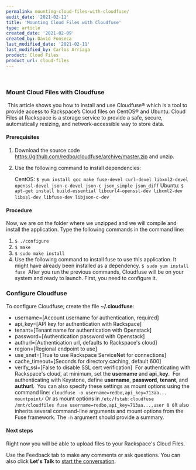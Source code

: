 ```yaml
---
permalink: mounting-cloud-files-with-cloudfuse/
audit_date: '2021-02-11'
title: 'Mounting Cloud Files with Cloudfuse'
type: article
created_date: '2021-02-09'
created_by: David Fonseca
last_modified_date: '2021-02-11'
last_modified_by: Carlos Arriaga
product: Cloud Files
product_url: cloud-files
---
```

​
### Mount Cloud Files with Cloudfuse
​
This article shows you how to install and use Cloudfuse&reg; which is a tool to provide access to Rackspace’s Cloud files on CentOS&reg; and 
Ubuntu. Cloud Files at Rackspace is a storage service to provide a safe, secure, automatically resizing, and network-accessible way 
to store data.
​
#### Prerequisites

1. Download the source code https://github.com/redbo/cloudfuse/archive/master.zip and unzip.
2. Use the following command to install dependencies: 

    CentOS: `$ yum install gcc make fuse-devel curl-devel libxml2-devel openssl-devel json-c-devel json-c json_simple json_diff`
    Ubuntu: `$ apt-get install build-essential libcurl4-openssl-dev libxml2-dev libssl-dev libfuse-dev libjson-c-dev`
​
#### Procedure

Now, we are on the folder where we unzipped and we will compile and install the application. Type the following commands
in the command line:
​
 1. `$ ./configure`
 2. `$ make`
 3. `$ sudo make install`
 4. Use the following command to install fuse to use this application. It might have already been installed as a dependency.
`$ sudo yum install fuse`
​
After you run the previous commands, Cloudfuse will be on your system and ready to launch. First, you need to configure it.
​
### Configure Cloudfuse

To configure Cloudfuse, create the file **~/.cloudfuse**:

- username=[Account username for authentication, required]
- api_key=[API key for authentication with Rackspace]
- tenant=[Tenant name for authentication with Openstack]
- password=[Authentication password with Openstack]
- authurl=[Authentication url, defaults to Rackspace's cloud]
- region=[Regional endpoint to use]
- use_snet=[True to use Rackspace ServiceNet for connections]
- cache_timeout=[Seconds for directory caching, default 600]
- verify_ssl=[False to disable SSL cert verification]
​
For authenticating with Rackspace's cloud, at minimum, set the **username** and **api_key**.
​
For authenticating with Keystone, define **username**, **password**, **tenant**, and **authurl**.
​
You can also specify these settings as mount options using the command line:
`cloudfuse -o username=redbo,api_key=713aa... mountpoint/`
​
Or as mount options in `/etc/fstab`:
`cloudfuse /mnt/cloudfiles fuse username=redbo,api_key=713aa...,user 0 0`
​
It also inherits several command-line arguments and mount options from the Fuse framework. The `-h` argument should provide a summary.
​
#### Next steps

Right now you will be able to upload files to your Rackspace's Cloud Files.

Use the Feedback tab to make any comments or ask questions. You can also click
**Let's Talk** to [start the conversation](https://www.rackspace.com/). 

